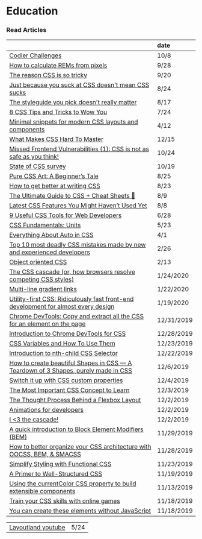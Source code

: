 # Education

### Read Articles

|  | date |
| :--- | :--- |
| [Codier Challenges](https://codier.io/) | 10/8 |
| [How to calculate REMs from pixels](https://typeofnan.dev/how-to-calculate-rems-from-pixels/) | 9/28 |
| [The reason CSS is so tricky](https://www.joshwcomeau.com/newsletter-issues/cfj-launch-01-the-reason-css-is-so-tricky/) | 9/20 |
| [Just because you suck at CSS doesn't mean CSS sucks](https://gomakethings.com/just-because-you-suck-at-css-doesnt-mean-css-sucks/) | 8/24 |
| [The styleguide you pick doesn't really matter](https://gomakethings.com/the-styleguide-you-pick-doesnt-really-matter/) | 8/17 |
| [8 CSS Tips and Tricks to Wow You](https://radiant-brushlands-42789.herokuapp.com/betterprogramming.pub/8-css-tips-and-tricks-to-wow-you-3629175dd6e2) | 7/24 |
| [Minimal snippets for modern CSS layouts and components](https://smolcss.dev/) | 4/12 |
| [What Makes CSS Hard To Master](https://timseverien.com/posts/2020-12-06-what-makes-css-hard-to-master/) | 12/15 |
| [Missed Frontend Vulnerabilities \(1\): CSS is not as safe as you think!](https://dev.to/mizadmehr/missed-frontend-vulnerabilities-1-css-is-not-as-safe-as-you-think-3l64?utm_source=digest_mailer&utm_medium=email&utm_campaign=digest_email) | 10/24 |
| [State of CSS survey](https://survey.stateofjs.com/survey/state-of-css/2020/hhRnsxK2CHNLgwdhW/thanks) | 10/19 |
| [Pure CSS Art: A Beginner’s Tale](https://blog.prototypr.io/pure-css-art-a-beginners-tale-2740ebf44199) | 8/25 |
| [How to get better at writing CSS](https://medium.com/@thomlom/how-to-get-better-at-writing-css-a1732c32a72f) | 8/23 |
| [The Ultimate Guide to CSS + Cheat Sheets 📑](https://medium.com/level-up-web/the-ultimate-guide-to-css-103b0f883de3) | 8/9 |
| [Latest CSS Features You Might Haven’t Used Yet](https://medium.com/swlh/latest-css-features-you-might-havent-used-yet-3af8227a67f3) | 8/8 |
| [9 Useful CSS Tools for Web Developers](https://levelup.gitconnected.com/9-useful-css-tools-for-web-developers-4ae3e8747b8a) | 6/28 |
| [CSS Fundamentals: Units](https://itnext.io/css-fundametals-units-5f300594e68b) | 5/23 |
| [Everything About Auto in CSS](https://ishadeed.com/article/auto-css/?utm_source=CSS-Weekly&utm_campaign=Issue-404&utm_medium=email) | 4/1 |
| [Top 10 most deadly CSS mistakes made by new and experienced developers](http://pop.frontendweekly.co/2Ld8My?utm_campaign=Frontend%2BWeekly&utm_medium=email&utm_source=Frontend_Weekly_191) | 2/26 |
| [Object oriented CSS](https://www.slideshare.net/stubbornella/object-oriented-css) | 2/13 |
| [The CSS cascade \(or, how browsers resolve competing CSS styles\)](https://gomakethings.com/the-css-cascade-or-how-browsers-resolve-competing-css-styles/?mc_cid=24d422864f&mc_eid=e9174ba77f) | 1/24/2020 |
| [Multi-line gradient links](https://zellwk.com/blog/multi-line-gradient-links/?ck_subscriber_id=420572458) | 1/22/2020 |
| [Utility-first CSS: Ridiculously fast front-end development for almost every design](https://blog.usejournal.com/utility-first-css-ridiculously-fast-front-end-development-for-almost-every-design-503130d8fefc) | 1/19/2020 |
| [Chrome DevTools: Copy and extract all the CSS for an element on the page](https://umaar.com/dev-tips/201-extract-element-styles/) | 12/31/2019 |
| [Introduction to Chrome DevTools for CSS](https://medium.com/better-programming/introduction-to-chrome-devtools-for-css-8d0f90ac860b) | 12/28/2019 |
| [CSS Variables and How To Use Them](https://medium.com/@shahedn/css-variables-and-how-to-use-them-bd9724cb6566) | 12/23/2019 |
| [Introduction to nth-child CSS Selector](https://medium.com/better-programming/introduction-to-nth-child-css-selector-9a94c9f00268) | 12/22/2019 |
| [How to create beautiful Shapes in CSS — A Teardown of 3 Shapes, purely made in CSS](https://itnext.io/how-to-create-beautiful-shapes-in-css-a-teardown-of-3-shapes-purely-made-in-css-c3ac7cb99c4) | 12/6/2019 |
| [Switch it up with CSS custom properties](https://css.christmas/2019/2) | 12/4/2019 |
| [The Most Important CSS Concept to Learn](https://medium.com/free-code-camp/the-most-important-css-concept-to-learn-8e929c944a19) | 12/3/2019 |
| [The Thought Process Behind a Flexbox Layout](https://css-tricks.com/the-thought-process-behind-a-flexbox-layout/) | 12/2/2019 |
| [Animations for developers](https://dev.to/iamschulz/animation-for-developers-c4b) | 12/2/2019 |
| [I &lt;3 the cascade!](https://gomakethings.com/i-3-the-cascade) | 12/2/2019 |
| [A quick introduction to Block Element Modifiers \(BEM\)](https://medium.com/free-code-camp/a-quick-introduction-to-block-element-modifiers-bem-9df46d29b64c) | 11/29/2019 |
| [How to better organize your CSS architecture with OOCSS, BEM, & SMACSS](https://medium.com/free-code-camp/how-to-better-organize-your-css-architecture-with-oocss-bem-smacss-65e8a5c207c0) | 11/28/2019 |
| [Simplify Styling with Functional CSS](https://blog.prototypr.io/simplify-styling-with-functional-css-7b3e4edc2243) | 11/23/2019 |
| [A Primer to Well-Structured CSS](https://journal.highlandsolutions.com/a-primer-to-well-structured-css-96ce61b184f6) | 11/19/2019 |
| [Using the currentColor CSS property to build extensible components](https://gomakethings.com/using-the-currentcolor-css-property-to-build-extensible-components/) | 11/13/2019 |
| [Train your CSS skills with online games ](https://dev.to/paco_ita/train-your-css-skills-with-online-games-4ah3) | 11/18/2019 |
| [You can create these elements without JavaScript](https://dev.to/adrianbdesigns/you-can-create-these-elements-without-javascript-525a) | 11/18/2019 |

|  |  |
| :--- | :--- |
| [Layoutland youtube](https://www.youtube.com/channel/UC7TizprGknbDalbHplROtag) | 5/24 |

